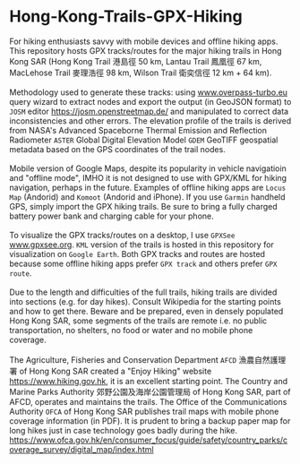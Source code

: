# Hong-Kong-Trails-GPX-Hiking
For hiking enthusiasts savvy with mobile devices and offline hiking apps. This repository hosts GPX tracks/routes for the major hiking trails in Hong Kong SAR (Hong Kong Trail 港島徑 50 km, Lantau Trail 鳳凰徑 67 km, MacLehose Trail 麥理浩徑 98 km, Wilson Trail 衛奕信徑 12 km + 64 km).
<br><br>
Methodology used to generate these tracks: using www.overpass-turbo.eu query wizard to extract nodes and export the output (in GeoJSON format) to `JOSM` editor https://josm.openstreetmap.de/ and manipulated to correct data inconsistencies and other errors. The elevation profile of the trails is derived from NASA's Advanced Spaceborne Thermal Emission and Reflection Radiometer `ASTER` Global Digital Elevation Model `GDEM` GeoTIFF geospatial metadata based on the GPS coordinates of the trail nodes.
<br><br>
Mobile version of Google Maps, despite its popularity in vehicle navigatioin and "offline mode", IMHO it is not designed to use with GPX/KML for hiking navigation, perhaps in the future. Examples of offline hiking apps are `Locus Map` (Andorid) and `Komoot` (Andorid and iPhone). If you use `Garmin` handheld GPS, simply import the GPX hiking trails. Be sure to bring a fully charged battery power bank and charging cable for your phone.
<br><br>
To visualize the GPX tracks/routes on a desktop, I use `GPXSee` www.gpxsee.org. `KML` version of the trails is hosted in this repository for visualization on `Google Earth`.
Both GPX tracks and routes are hosted because some offline hiking apps prefer `GPX track` and others prefer `GPX route`.
<br><br>
Due to the length and difficulties of the full trails, hiking trails are divided into sections (e.g. for day hikes). Consult Wikipedia for the starting points and how to get there. Beware and be prepared, even in densely populated Hong Kong SAR, some segments of the trails are remote i.e. no public transportation, no shelters, no food or water and no mobile phone coverage.
<br><br>
The Agriculture, Fisheries and Conservation Department `AFCD` 漁農自然護理署 of Hong Kong SAR created a "Enjoy Hiking" website https://www.hiking.gov.hk, it is an excellent starting point. The Country and Marine Parks Authority 郊野公園及海岸公園管理局 of Hong Kong SAR, part of AFCD, operates and maintains the trails.
The Office of the Communications Authority `OFCA` of Hong Kong SAR publishes trail maps with mobile phone coverage information (in PDF). It is prudent to bring a backup paper map for long hikes just in case technology goes badly during the hike. https://www.ofca.gov.hk/en/consumer_focus/guide/safety/country_parks/coverage_survey/digital_map/index.html
